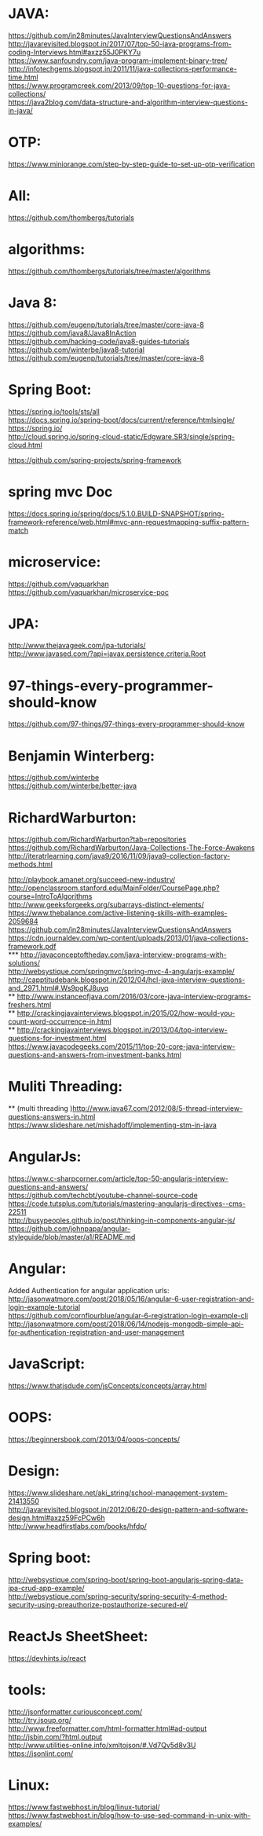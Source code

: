 JAVA:
============
https://github.com/in28minutes/JavaInterviewQuestionsAndAnswers <br>
http://javarevisited.blogspot.in/2017/07/top-50-java-programs-from-coding-Interviews.html#axzz55J0PKY7u <br>
https://www.sanfoundry.com/java-program-implement-binary-tree/ <br>
http://infotechgems.blogspot.in/2011/11/java-collections-performance-time.html <br>
https://www.programcreek.com/2013/09/top-10-questions-for-java-collections/ <br>
https://java2blog.com/data-structure-and-algorithm-interview-questions-in-java/ <br>

OTP:
===================
https://www.miniorange.com/step-by-step-guide-to-set-up-otp-verification<br>

All:
===============
https://github.com/thombergs/tutorials

algorithms:
============

https://github.com/thombergs/tutorials/tree/master/algorithms

Java 8:
===========
https://github.com/eugenp/tutorials/tree/master/core-java-8 <br>
https://github.com/java8/Java8InAction <br>
https://github.com/hacking-code/java8-guides-tutorials <br>
https://github.com/winterbe/java8-tutorial <br>
https://github.com/eugenp/tutorials/tree/master/core-java-8 <br>

Spring Boot:
=================
https://spring.io/tools/sts/all<br>
https://docs.spring.io/spring-boot/docs/current/reference/htmlsingle/<br>
https://spring.io/<br>
http://cloud.spring.io/spring-cloud-static/Edgware.SR3/single/spring-cloud.html<br>

https://github.com/spring-projects/spring-framework<br>

spring mvc Doc
===============
https://docs.spring.io/spring/docs/5.1.0.BUILD-SNAPSHOT/spring-framework-reference/web.html#mvc-ann-requestmapping-suffix-pattern-match

microservice:
=============
https://github.com/vaquarkhan
https://github.com/vaquarkhan/microservice-poc

JPA:
=====
http://www.thejavageek.com/jpa-tutorials/ <br>
http://www.javased.com/?api=javax.persistence.criteria.Root <br>

97-things-every-programmer-should-know
==========================================
https://github.com/97-things/97-things-every-programmer-should-know

Benjamin Winterberg:
=======================
https://github.com/winterbe <br>
https://github.com/winterbe/better-java <br>

RichardWarburton:
====================
https://github.com/RichardWarburton?tab=repositories <br>
https://github.com/RichardWarburton/Java-Collections-The-Force-Awakens <br>
http://iteratrlearning.com/java9/2016/11/09/java9-collection-factory-methods.html <br>

http://playbook.amanet.org/succeed-new-industry/ <br>
http://openclassroom.stanford.edu/MainFolder/CoursePage.php?course=IntroToAlgorithms <br>
http://www.geeksforgeeks.org/subarrays-distinct-elements/ <br>
https://www.thebalance.com/active-listening-skills-with-examples-2059684 <br>
https://github.com/in28minutes/JavaInterviewQuestionsAndAnswers <br>
https://cdn.journaldev.com/wp-content/uploads/2013/01/java-collections-framework.pdf <br>
***  http://javaconceptoftheday.com/java-interview-programs-with-solutions/ <br>
http://websystique.com/springmvc/spring-mvc-4-angularjs-example/ <br>
http://capptitudebank.blogspot.in/2012/04/hcl-java-interview-questions-and_2971.html#.Ws9pgKJ8uyq <br>
** http://www.instanceofjava.com/2016/03/core-java-interview-programs-freshers.html <br>
** http://crackingjavainterviews.blogspot.in/2015/02/how-would-you-count-word-occurrence-in.html <br>
** http://crackingjavainterviews.blogspot.in/2013/04/top-interview-questions-for-investment.html <br>
https://www.javacodegeeks.com/2015/11/top-20-core-java-interview-questions-and-answers-from-investment-banks.html <br>

Muliti Threading:
====================
** (multi threading )http://www.java67.com/2012/08/5-thread-interview-questions-answers-in.html <br>
https://www.slideshare.net/mishadoff/implementing-stm-in-java <br>

AngularJs:
=============
https://www.c-sharpcorner.com/article/top-50-angularjs-interview-questions-and-answers/ <br>
https://github.com/techcbt/youtube-channel-source-code <br> 
https://code.tutsplus.com/tutorials/mastering-angularjs-directives--cms-22511 <br>
http://busypeoples.github.io/post/thinking-in-components-angular-js/ <br>
https://github.com/johnpapa/angular-styleguide/blob/master/a1/README.md <br>

Angular:
===============
Added Authentication for angular application urls:<br>
http://jasonwatmore.com/post/2018/05/16/angular-6-user-registration-and-login-example-tutorial <br>
https://github.com/cornflourblue/angular-6-registration-login-example-cli <br>
http://jasonwatmore.com/post/2018/06/14/nodejs-mongodb-simple-api-for-authentication-registration-and-user-management <br>

JavaScript:
==============
https://www.thatjsdude.com/jsConcepts/concepts/array.html

OOPS:
============
https://beginnersbook.com/2013/04/oops-concepts/ <br>

Design:
================
https://www.slideshare.net/aki_string/school-management-system-21413550 <br>
http://javarevisited.blogspot.in/2012/06/20-design-pattern-and-software-design.html#axzz59FcPCw6h <br>
http://www.headfirstlabs.com/books/hfdp/ <br>

Spring boot:
===============

http://websystique.com/spring-boot/spring-boot-angularjs-spring-data-jpa-crud-app-example/ <br>
http://websystique.com/spring-security/spring-security-4-method-security-using-preauthorize-postauthorize-secured-el/ <br>

ReactJs SheetSheet:
=======================
https://devhints.io/react <br>

tools:
=================
http://jsonformatter.curiousconcept.com/ <br>
http://try.jsoup.org/ <br>
http://www.freeformatter.com/html-formatter.html#ad-output <br>
http://jsbin.com/?html,output <br>
http://www.utilities-online.info/xmltojson/#.Vd7Qv5d8v3U <br>
https://jsonlint.com/ <br>

Linux:
==========
https://www.fastwebhost.in/blog/linux-tutorial/
https://www.fastwebhost.in/blog/how-to-use-sed-command-in-unix-with-examples/

